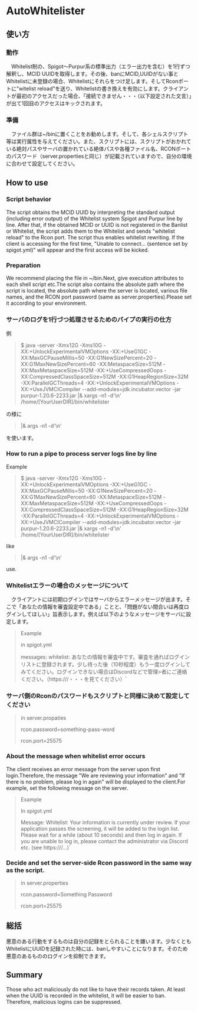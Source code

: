 # AutoWhitelister
## 使い方
### 動作
　Whitelist制の、Spigot～Purpur系の標準出力（エラー出力を含む）を1行ずつ解釈し、MCID UUIDを取得します。その後、banにMCID,UUIDがない事とWhitelistに未登録の場合、Whitelistにそれらをつけ足します。そしてRconポートに"witelist reload"を送り、Whitelistの書き換えを有効にします。クライアントが最初のアクセスだった場合、「接続できません・・・（以下設定された文言）」が出て1回目のアクセスはキックされます。
### 準備
　ファイル群は~/binに置くことをお勧めします。そして、各シェルスクリプト等は実行属性を与えてください。また、スクリプトには、スクリプトがおかれている絶対パスやサーバの置かれている絶体パスや各種ファイル名、RCONポートのパスワード（server.propertiesと同じ）が記載されていますので、自分の環境に合わせて設定してください。


## How to use
### Script behavior

The script obtains the MCID UUID by interpreting the standard output (including error output) of the Whitelist system Spigot and Purpur line by line.
After that, if the obtained MCID or UUID is not registered in the Banlist or Whitelist, the script adds them to the Whitelist and sends "whitelist reload" to the Rcon port.
The script thus enables whitelist rewriting.
If the client is accessing for the first time, "Unable to connect... (sentence set by spigot.yml)" will appear and the first access will be kicked.

### Preparation
We recommend placing the file in ~/bin.Next, give execution attributes to each shell script etc.The script also contains the absolute path where the script is located, the absolute path where the server is located, various file names, and the RCON port password (same as server.properties).Please set it according to your environment.

### サーバのログを1行づつ処理させるためのパイプの実行の仕方
例

>$ java -server -Xmx12G -Xms10G -XX:+UnlockExperimentalVMOptions -XX:+UseG1GC -XX:MaxGCPauseMillis=50 -XX:G1NewSizePercent=20 -XX:G1MaxNewSizePercent=60 -XX:MetaspaceSize=512M -XX:MaxMetaspaceSize=512M -XX:+UseCompressedOops -XX:CompressedClassSpaceSize=512M -XX:G1HeapRegionSize=32M -XX:ParallelGCThreads=4 -XX:+UnlockExperimentalVMOptions -XX:+UseJVMCICompiler --add-modules=jdk.incubator.vector -jar purpur-1.20.6-2233.jar |& xargs -n1 -d'\n' /home/[YourUserDIR]/bin/whitelister

の様に

>|& args -n1 -d'\n'

を使います。

### How to run a pipe to process server logs line by line
Example

>$ java -server -Xmx12G -Xms10G -XX:+UnlockExperimentalVMOptions -XX:+UseG1GC -XX:MaxGCPauseMillis=50 -XX:G1NewSizePercent=20 -XX:G1MaxNewSizePercent=60 -XX:MetaspaceSize=512M -XX:MaxMetaspaceSize=512M -XX:+UseCompressedOops -XX:CompressedClassSpaceSize=512M -XX:G1HeapRegionSize=32M -XX:ParallelGCThreads=4 -XX:+UnlockExperimentalVMOptions -XX:+UseJVMCICompiler --add-modules=jdk.incubator.vector -jar purpur-1.20.6-2233.jar |& xargs -n1 -d'\n' /home/[YourUserDIR]/bin/whitelister

like

>|& args -n1 -d'\n'

use.

### Whitelistエラーの場合のメッセージについて
　クライアントには初期ログインではサーバからエラーメッセージが出ます。そこで「あなたの情報を審査設定中である」ことと、「問題がない間合いは再度ログインしてほしい」旨表示します。例えば以下のようなメッセージをサーバに設定します。

>Example
>
>in spigot.yml
>
>messages:
>  whitelist: あなたの情報を審査中です。審査を通ればログインリストに登録されます。少し待った後（10秒程度）もう一度ログインしてみてください。ログインできない場合はDiscordなどで管理>者にご連絡ください。（https:///・・・を見てください）`

### サーバ側のRconのパスワードもスクリプトと同様に決めて設定してください

>in server.propaties
>
>rcon.password=something-pass-word
>
>rcon.port=25575

### About the message when whitelist error occurs

The client receives an error message from the server upon first login.Therefore, the message "We are reviewing your information" and "If there is no problem, please log in again" will be displayed to the client.For example, set the following message on the server.

>Example
>
>In spigot.yml
>
>Message:
> Whitelist: Your information is currently under review. If your application passes the screening, it will be added to the login list. Please wait for a while (about 10 seconds) and then log in again. If you are unable to log in, please contact the administrator via Discord etc. (see https:///...)`

### Decide and set the server-side Rcon password in the same way as the script.

>in server.properties
>
>rcon.password=Something Password
>
>rcon.port=25575

## 総括
悪意のある行動をするものは自分の記録をとられることを嫌います。少なくともWhitelistにUUIDを記録された時には、banしやすいことになります。そのため悪意のあるもののログインを抑制できます。

## Summary
Those who act maliciously do not like to have their records taken. At least when the UUID is recorded in the whitelist, it will be easier to ban. Therefore, malicious logins can be suppressed.
